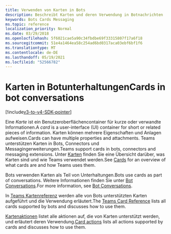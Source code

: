 ```yaml
---
title: Verwenden von Karten in Bots
description: Beschreibt Karten und deren Verwendung in Botnachrichten
keywords: Bots Cards Messaging
ms.topic: reference
localization_priority: Normal
ms.date: 03/29/2018
ms.openlocfilehash: 5f6021cae5a90c34fbdbe69f33315807f17a6f18
ms.sourcegitcommit: 51e4a1464ea58c254ad6bd0317aca03ebf6bf1f6
ms.translationtype: MT
ms.contentlocale: de-DE
ms.lasthandoff: 05/19/2021
ms.locfileid: "52566782"
---
```

# <a name="cards-in-bot-conversations"></a><span data-ttu-id="f5426-104">Karten in Botunterhaltungen</span><span class="sxs-lookup"><span data-stu-id="f5426-104">Cards in bot conversations</span></span>

[!include[v3-to-v4-SDK-pointer](~/includes/v3-to-v4-pointer-bots.md)]

<span data-ttu-id="f5426-105">Eine *Karte* ist ein Benutzeroberflächencontainer für kurze oder verwandte Informationen.</span><span class="sxs-lookup"><span data-stu-id="f5426-105">A *card* is a user-interface (UI) container for short or related pieces of information.</span></span> <span data-ttu-id="f5426-106">Karten können mehrere Eigenschaften und Anlagen aufweisen.</span><span class="sxs-lookup"><span data-stu-id="f5426-106">Cards can have multiple properties and attachments.</span></span> <span data-ttu-id="f5426-107">Teams unterstützen Karten in Bots, Connectors und Messagingerweiterungen.</span><span class="sxs-lookup"><span data-stu-id="f5426-107">Teams support cards in bots, connectors and messaging extensions.</span></span> <span data-ttu-id="f5426-108">Unter [Karten](~/task-modules-and-cards/what-are-cards.md) finden Sie eine Übersicht darüber, was Karten sind und wie Teams verwendet werden.</span><span class="sxs-lookup"><span data-stu-id="f5426-108">See [Cards](~/task-modules-and-cards/what-are-cards.md) for an overview of what cards are and how Teams uses them.</span></span>

<span data-ttu-id="f5426-109">Bots verwenden Karten als Teil von Unterhaltungen.</span><span class="sxs-lookup"><span data-stu-id="f5426-109">Bots use cards as part of conversations.</span></span> <span data-ttu-id="f5426-110">Weitere Informationen finden Sie unter [Bot Conversations](~/resources/bot-v3/bot-conversations/bots-conversations.md).</span><span class="sxs-lookup"><span data-stu-id="f5426-110">For more information, see [Bot Conversations](~/resources/bot-v3/bot-conversations/bots-conversations.md).</span></span>

<span data-ttu-id="f5426-111">In [Teams Kartenreferenz](~/task-modules-and-cards/cards/cards-reference.md) werden alle von Bots unterstützten Karten aufgeführt und die Verwendung erläutert.</span><span class="sxs-lookup"><span data-stu-id="f5426-111">The [Teams Card Reference](~/task-modules-and-cards/cards/cards-reference.md) lists all cards supported by bots and discusses how to use them.</span></span>

<span data-ttu-id="f5426-112">[Kartenaktionen](~/task-modules-and-cards/cards/cards-actions.md) listet alle aktionen auf, die von Karten unterstützt werden, und erläutert deren Verwendung.</span><span class="sxs-lookup"><span data-stu-id="f5426-112">[Card actions](~/task-modules-and-cards/cards/cards-actions.md) lists all actions supported by cards and discusses how to use them.</span></span>
